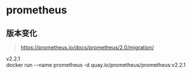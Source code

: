 # prometheus

## 版本变化

> https://prometheus.io/docs/prometheus/2.0/migration/  

v2.2.1  
docker run --name prometheus -d quay.io/prometheus/prometheus:v2.2.1  
